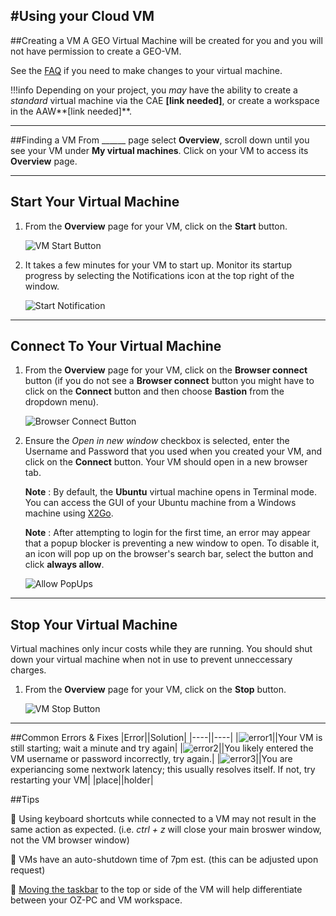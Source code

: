#Using your Cloud VM
---
##Creating a VM
A GEO Virtual Machine will be created for you and you will not have permission to create a GEO-VM. 

See the [FAQ](faq.md) if you need to make changes to your virtual machine.

!!!info
    Depending on your project, you *may* have the ability to create a *standard* virtual machine via the CAE **[link needed]**, or create a workspace in the AAW**[link needed]**.



---

##Finding a VM
From ______ page select **Overview**, scroll down until you see your VM under **My virtual machines**. Click on your VM to access its **Overview** page.  

---

## Start Your Virtual Machine

1. From the **Overview** page for your VM, click on the **Start** button.  

    ![VM Start Button](images/VMStartButton.png)  

2. It takes a few minutes for your VM to start up. Monitor its startup progress by selecting the Notifications icon at the top right of the window.   

    ![Start Notification](images/VMRestartNotification.png)  

---

## Connect To Your Virtual Machine

1. From the **Overview** page for your VM, click on the **Browser connect** button (if you do not see a **Browser connect** button you might have to click on the **Connect** button and then choose **Bastion** from the dropdown menu).

    ![Browser Connect Button](images/VMBrowserConnect.png)    

2. Ensure the *Open in new window* checkbox is selected, enter the Username and Password that you used when you created your VM, and click on the **Connect** button. Your VM should open in a new browser tab.

    **Note** : By default, the **Ubuntu** virtual machine opens in Terminal mode. You can access the GUI of your Ubuntu machine from a Windows machine using [X2Go](https://docs.microsoft.com/en-us/azure/machine-learning/data-science-virtual-machine/dsvm-ubuntu-intro#x2go).

    **Note** : After attempting to login for the first time, an error may appear that a popup blocker is preventing a new window to open. To disable it, an icon will pop up on the browser's search bar, select the button and click **always allow**. 

    ![Allow PopUps](images/VMPopUp.png)

---
   
## Stop Your Virtual Machine

Virtual machines only incur costs while they are running. You should shut down your virtual machine when not in use to prevent unneccessary charges.

1. From the **Overview** page for your VM, click on the **Stop** button.  

    ![VM Stop Button](images/VMStopButton.png)  

---

##Common Errors & Fixes
|Error||Solution|
|----||----|
|![error1](images/error_bastion_falseStart.png)||Your VM is still starting; wait a minute and try again|
|![error2](images/error_loginFailed.png)||You likely entered the VM username or password incorrectly, try again.|
|![error3](images/error_bastion.png)||You are experiancing some nextwork latency; this usually resolves itself. If not, try restarting your VM|
|place||holder|



##Tips

:maple_leaf: Using keyboard shortcuts while connected to a VM may not result in the same action as expected. (i.e. *ctrl + z* will close your main broswer window, not the VM browser window)

:maple_leaf: VMs have an auto-shutdown time of 7pm est. (this can be adjusted upon request)

:maple_leaf: [Moving the taskbar](https://support.microsoft.com/hr-hr/topic/how-to-move-the-windows-taskbar-from-its-default-position-or-reset-it-to-its-default-position-71e48b52-9373-191a-d3e8-78fe78419302) to the top or side of the VM will help differentiate between your OZ-PC and VM workspace.
